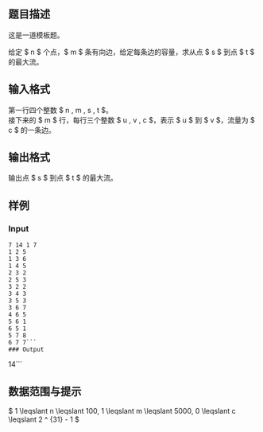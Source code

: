 ## 题目描述
这是一道模板题。

给定 $ n $ 个点，$ m $  条有向边，给定每条边的容量，求从点 $ s $ 到点 $ t $ 的最大流。
## 输入格式
第一行四个整数 $ n , m , s , t $。  
接下来的 $ m $ 行，每行三个整数 $ u , v , c $，表示 $ u $ 到 $ v $，流量为 $ c $ 的一条边。
## 输出格式
输出点 $ s $ 到点 $ t $ 的最大流。
## 样例
### Input
```
7 14 1 7
1 2 5
1 3 6
1 4 5
2 3 2
2 5 3
3 2 2
3 4 3
3 5 3
3 6 7
4 6 5
5 6 1
6 5 1
5 7 8
6 7 7```
### Output
```
14```
## 数据范围与提示
$ 1 \leqslant n \leqslant 100, 1 \leqslant m \leqslant 5000, 0 \leqslant c \leqslant 2 ^ {31} - 1 $
